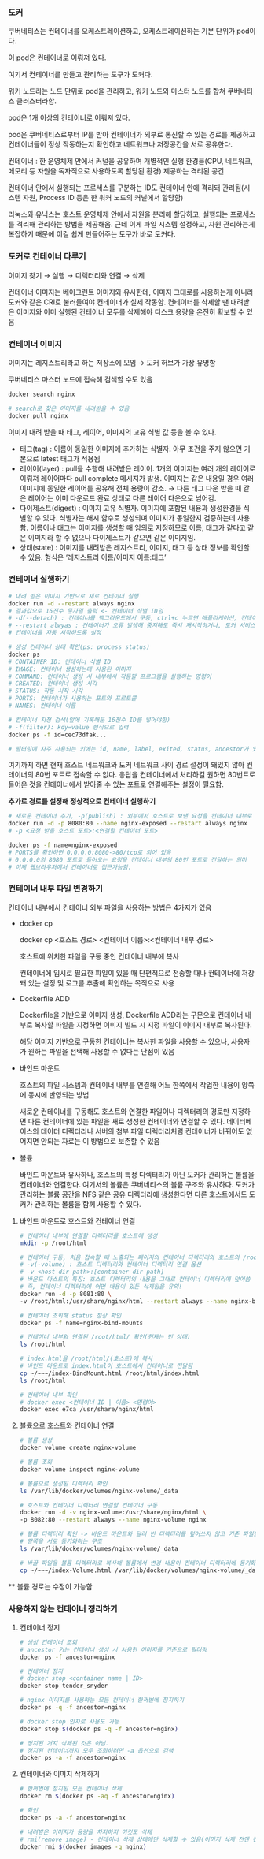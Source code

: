 ### 도커

쿠버네티스는 컨테이너를 오케스트레이션하고, 오케스트레이션하는 기본 단위가 pod이다.

이 pod은 컨테이너로 이뤄져 있다.

여기서 컨테이너를 만들고 관리하는 도구가 도커다.

워커 노드라는 노드 단위로 pod을 관리하고, 워커 노드와 마스터 노드를 합쳐 쿠버네티스 클러스터라함.

pod은 1개 이상의 컨테이너로 이뤄져 있다. 

pod은 쿠버네티스로부터 IP를 받아 컨테이너가 외부로 통신할 수 있는 경로를 제공하고 컨테이너들이 정상 작동하는지 확인하고 네트워크나 저장공간을 서로 공유한다.

컨테이너 : 한 운영체제 안에서 커널을 공유하며 개별적인 실행 환경을(CPU, 네트워크, 메모리 등 자원을 독자적으로 사용하도록 할당된 환경) 제공하는 격리된 공간

컨테이너 안에서 실행되는 프로세스를 구분하는 ID도 컨테이너 안에 격리돼 관리됨(시스템 자원, Process ID 등은 한 워커 노드의 커널에서 할당함)

리눅스와 유닉스는 호스트 운영체제 안에서 자원을 분리해 할당하고, 실행되는 프로세스를 격리해 관리하는 방법을 제공해옴. 근데 이게 파일 시스템 설정하고, 자원 관리하는게 복잡하기 때문에 이걸 쉽게 만들어주는 도구가 바로 도커다. 

### 도커로 컨테이너 다루기

이미지 찾기 → 실행 → 디렉터리와 연결 → 삭제

컨테이너 이미지는 베이그런트 이미지와 유사한데, 이미지 그대로를 사용하는게 아니라 도커와 같은 CRI로 불러들여야 컨테이너가 실제 작동함. 컨테이너를 삭제할 땐 내려받은 이미지와 이미 실행된 컨테이너 모두를 삭제해야 디스크 용량을 온전히 확보할 수 있음

### 컨테이너 이미지

이미지는 레지스트리라고 하는 저장소에 모임 → 도커 허브가 가장 유명함

쿠버네티스 마스터 노드에 접속해 검색할 수도 있음

```bash
docker search nginx

# search로 찾은 이미지를 내려받을 수 있음
docker pull nginx
```

이미지 내려 받을 때 태그, 레이어, 이미지의 고유 식별 값 등을 볼 수 있다.

- 태그(tag) : 이름이 동일한 이미지에 추가하는 식별자. 아무 조건을 주지 않으면 기본으로 latest 태그가 적용됨
- 레이어(layer) : pull을 수행해 내려받은 레이어. 1개의 이미지는 여러 개의 레이어로 이뤄져 레이어마다 pull complete 메시지가 발생. 이미지는 같은 내용일 경우 여러 이미지에 동일한 레이어를 공유해 전체 용량이 감소. → 다른 태그 다운 받을 때 같은 레이어는 이미 다운로드 완료 상태로 다른 레이어 다운으로 넘어감.
- 다이제스트(digest) : 이미지 고유 식별자. 이미지에 포함된 내용과 생성환경을 식별할 수 있다. 식별자는 해시 함수로 생성되며 이미지가 동일한지 검증하는데 사용함. 이름이나 태그는 이미지를 생성할 때 임의로 지정하므로 이름, 태그가 같다고 같은 이미지라 할 수 없으나 다이제스트가 같으면 같은 이미지임.
- 상태(state) : 이미지를 내려받은 레지스트리, 이미지, 태그 등 상태 정보를 확인할 수 있음. 형식은 ‘레지스트리 이름/이미지 이름:태그’

### 컨테이너 실행하기

```bash
# 내려 받은 이미지 기반으로 새로 컨테이너 실행
docker run -d --restart always nginx
# 결과값으로 16진수 문자열 출력 <- 컨테이너 식별 ID임
# -d(--detach) : 컨테이너를 백그라운드에서 구동, ctrl+c 누르면 애플리케이션, 컨테이너 함께 중단
# --restart alwyas : 컨테이너가 오류 발생해 중지해도 즉시 재시작하거나, 도커 서비스 작동시
# 컨테이너를 자동 시작하도록 설정

# 생성 컨테이너 상태 확인(ps: process status)
docker ps
# CONTAINER ID: 컨테이너 식별 ID
# IMAGE: 컨테이너 생성하는데 사용된 이미지
# COMMAND: 컨테이너 생성 시 내부에서 작동할 프로그램을 실행하는 명령어
# CREATED: 컨테이너 생성 시각
# STATUS: 작동 시작 시각
# PORTS: 컨테이너가 사용하는 포트와 프로토콜
# NAMES: 컨테이너 이름

# 컨테이너 지정 검색(앞에 기록해둔 16진수 ID를 넣어야함)
# -f(filter): kdy=value 형식으로 입력
docker ps -f id=cec73dfak...

# 필터링에 자주 사용되는 키에는 id, name, label, exited, status, ancestor가 있음
```

여기까지 하면 현재 호스트 네트워크와 도커 네트워크 사이 경로 설정이 돼있지 않아 컨테이너의 80번 포트로 접속할 수 없다. 응답을 컨테이너에서 처리하길 원하면 80번트로 들어온 것을 컨테이너에서 받아줄 수 있는 포트로 연결해주는 설정이 필요함.

**추가로 경로를 설정해 정상적으로 컨테이너 실행하기**

```bash
# 새로운 컨테이너 추가, -p(publish) : 외부에서 호스트로 보낸 요청을 컨테이너 내부로 전달
docker run -d -p 8080:80 --name nginx-exposed --restart always nginx
# -p <요청 받을 호스트 포트>:<연결할 컨테이너 포트>

docker ps -f name=nginx-exposed
# PORTS를 확인하면 0.0.0.0:8080->80/tcp로 되어 있음
# 0.0.0.0의 8080 포트로 들어오는 요청을 컨테이너 내부의 80번 포트로 전달하는 의미
# 이제 웹브라우저에서 컨테이너로 접근가능함.
```

### 컨테이너 내부 파일 변경하기

컨테이너 내부에서 컨테이너 외부 파일을 사용하는 방법은 4가지가 있음

- docker cp
    
    docker cp <호스트 경로> <컨테이너 이름>:<컨테이너 내부 경로> 
    
    호스트에 위치한 파일을 구동 중인 컨테이너 내부에 복사
    
    컨테이너에 임시로 필요한 파일이 있을 때 단편적으로 전송할 때나 컨테이너에 저장돼 있는 설정 및 로그를 추출해 확인하는 목적으로 사용
    
- Dockerfile ADD
    
    Dockerfile을 기반으로 이미지 생성, Dockerfile ADD라는 구문으로 컨테이너 내부로 복사할 파일을 지정하면 이미지 빌드 시 지정 파일이 이미지 내부로 복사된다.
    
    해당 이미지 기반으로 구동한 컨테이너는 복사한 파일을 사용할 수 있으나, 사용자가 원하는 파일을 선택해 사용할 수 없다는 단점이 있음
    
- 바인드 마운트
    
    호스트의 파일 시스템과 컨테이너 내부를 연결해 어느 한쪽에서 작업한 내용이 양쪽에 동시에 반영되는 방법
    
    새로운 컨테이너를 구동해도 호스트와 연결한 파일이나 디렉터리의 경로만 지정하면 다른 컨테이너에 있는 파일을 새로 생성한 컨테이너와 연결할 수 있다. 데이터베이스의 데이터 디렉터리나 서버의 첨부 파일 디렉터리처럼 컨테이너가 바뀌어도 없어지면 안되는 자료는 이 방법으로 보존할 수 있음
    
- 볼륨
    
    바인드 마운트와 유사하나, 호스트의 특정 디렉터리가 아닌 도커가 관리하는 볼륨을 컨테이너와 연결한다. 여기서의 볼륨은 쿠버네티스의 볼륨 구조와 유사하다. 도커가 관리하는 볼륨 공간을 NFS 같은 공유 디렉터리에 생성한다면 다른 호스트에서도 도커가 관리하는 볼륨을 함께 사용할 수 있다. 
    

1. 바인드 마운트로 호스트와 컨테이너 연결
    
    ```bash
    # 컨테이너 내부에 연결할 디렉터리를 호스트에 생성
    mkdir -p /root/html
    
    # 컨테이너 구동, 처음 접속할 때 노출되는 페이지의 컨테이너 디렉터리와 호스트의 /root/html 디렉터리 연결
    # -v(-volume) : 호스트 디렉터리와 컨테이너 디렉터리 연결 옵션
    # -v <host dir path>:[container dir path]
    # 바운드 마스트의 특징: 호스트 디렉터리의 내용을 그대로 컨테이너 디렉터리에 덮어씀
    # 즉, 컨테이너 디렉터리에 어떤 내용이 있든 삭제됨을 유의!
    docker run -d -p 8081:80 \
    -v /root/html:/usr/share/nginx/html --restart always --name nginx-bind-mounts nginx
    
    # 컨테이너 조회해 status 정상 확인
    docker ps -f name=nginx-bind-mounts
    
    # 컨테이너 내부와 연결된 /root/html/ 확인(현재는 빈 상태)
    ls /root/html
    
    # index.html을 /root/html/(호스트)에 복사
    # 바인드 마운트로 index.html이 호스트에서 컨테이너로 전달됨
    cp ~/~~~/index-BindMount.html /root/html/index.html
    ls /root/html 
    
    # 컨테이너 내부 확인
    # docker exec <컨테이너 ID | 이름> <명령어>
    docker exec e7ca /usr/share/nginx/html
    ```
    
2. 볼륨으로 호스트와 컨테이너 연결
    
    ```bash
    # 볼륨 생성
    docker volume create nginx-volume
    
    # 볼륨 조회
    docker volume inspect nginx-volume
    
    # 볼륨으로 생성된 디렉터리 확인
    ls /var/lib/docker/volumes/nginx-volume/_data
    
    # 호스트와 컨테이너 디렉터리 연결할 컨테이너 구동
    docker run -d -v nginx-volume:/usr/share/nginx/html \
    -p 8082:80 --restart always --name nginx-volume nginx
    
    # 볼륨 디렉터리 확인 -> 바운드 마운트와 달리 빈 디렉터리를 덮어쓰지 않고 기존 파일을 보존함
    # 양쪽을 서로 동기화하는 구조
    ls /var/lib/docker/volumes/nginx-volume/_data
    
    # 바꿀 파일을 볼륨 디렉터리로 복사해 볼륨에서 변경 내용이 컨테이너 디렉터리에 동기화되는지 확인
    cp ~/~~~/index-Volume.html /var/lib/docker/volumes/nginx-volume/_data/index.html
    ```
    

** 볼륨 경로는 수정이 가능함

### 사용하지 않는 컨테이너 정리하기

1. 컨테이너 정지
    
    ```bash
    # 생성 컨테이너 조회
    # ancestor 키는 컨테이너 생성 시 사용한 이미지를 기준으로 필터링
    docker ps -f ancestor=nginx
    
    # 컨테이너 정지
    # docker stop <container name | ID>
    docker stop tender_snyder
    
    # nginx 이미지를 사용하는 모든 컨테이너 한꺼번에 정지하기
    docker ps -q -f ancestor=nginx
    
    # docker stop 인자로 사용도 가능
    docker stop $(docker ps -q -f ancestor=nginx)
    
    # 정지된 거지 삭제된 것은 아님. 
    # 정지된 컨테이너까지 모두 조회하려면 -a 옵션으로 검색
    docker ps -a -f ancestor=nginx
    ```
    
2. 컨테이너와 이미지 삭제하기
    
    ```bash
    # 한꺼번에 정지된 모든 컨테이너 삭제
    docker rm $(docker ps -aq -f ancestor=nginx)
    
    # 확인
    docker ps -a -f ancestor=nginx
    
    # 내려받은 이미지가 용량을 차지하지 이것도 삭제
    # rmi(remove image) - 컨테이너 삭제 상태에만 삭제할 수 있음(이미지 삭제 전엔 컨테이너 삭제가 우선!)
    docker rmi $(docker images -q nginx)
    ```